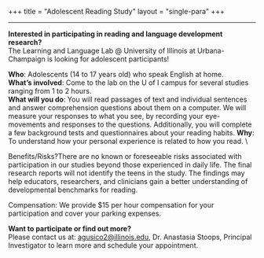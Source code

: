 +++
title = "Adolescent Reading Study"
layout = "single-para"
+++

---

**Interested in participating in reading and language development research?**\
The Learning and Language Lab @ University of Illinois at Urbana-Champaign is looking for adolescent participants!

**Who**: Adolescents (14 to 17 years old) who speak English at home. \
**What’s involved**: Come to the lab on the U of I campus for several studies ranging from 1 to 2 hours. \
**What will you do**: You will read passages of text and individual sentences and answer comprehension questions about them on a computer. We will measure your responses to what you see, by recording your eye-movements and responses to the questions. Additionally, you will complete a few background tests and questionnaires about your reading habits. 
**Why**: To understand how your personal experience is related to how you read. \

Benefits/Risks?There are no known or foreseeable risks associated with participation in our studies beyond those experienced in daily life. The final research reports will not identify the teens in the study. The findings may help educators, researchers, and clinicians gain a better understanding of developmental benchmarks for reading. 

Compensation: We provide $15 per hour compensation for your participation and cover your parking expenses. 

**Want to participate or find out more?**\
Please contact us at: agusico2@illinois.edu, Dr. Anastasia Stoops, Principal Investigator to learn more and schedule your appointment.

 
